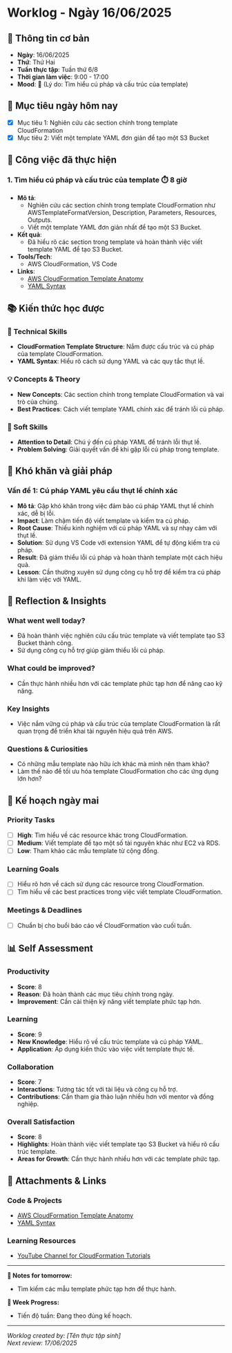 # Worklog - Ngày 16/06/2025

## 📅 Thông tin cơ bản
- **Ngày**: 16/06/2025
- **Thứ**: Thứ Hai
- **Tuần thực tập**: Tuần thứ 6/8
- **Thời gian làm việc**: 9:00 - 17:00
- **Mood**: 📝 (Lý do: Tìm hiểu cú pháp và cấu trúc của template)

## 🎯 Mục tiêu ngày hôm nay
- [x] Mục tiêu 1: Nghiên cứu các section chính trong template CloudFormation
- [x] Mục tiêu 2: Viết một template YAML đơn giản để tạo một S3 Bucket

## 💼 Công việc đã thực hiện

### 1. Tìm hiểu cú pháp và cấu trúc của template ⏱️ 8 giờ
- **Mô tả**: 
  - Nghiên cứu các section chính trong template CloudFormation như AWSTemplateFormatVersion, Description, Parameters, Resources, Outputs.
  - Viết một template YAML đơn giản nhất để tạo một S3 Bucket.
- **Kết quả**: 
  - Đã hiểu rõ các section trong template và hoàn thành việc viết template YAML để tạo S3 Bucket.
- **Tools/Tech**: 
  - AWS CloudFormation, VS Code
- **Links**: 
  - [AWS CloudFormation Template Anatomy](https://docs.aws.amazon.com/AWSCloudFormation/latest/UserGuide/template-anatomy.html)
  - [YAML Syntax](https://yaml.org/spec/1.2/spec.html)

## 📚 Kiến thức học được

### 🔧 Technical Skills
- **CloudFormation Template Structure**: Nắm được cấu trúc và cú pháp của template CloudFormation.
- **YAML Syntax**: Hiểu rõ cách sử dụng YAML và các quy tắc thụt lề.

### 💡 Concepts & Theory
- **New Concepts**: Các section chính trong template CloudFormation và vai trò của chúng.
- **Best Practices**: Cách viết template YAML chính xác để tránh lỗi cú pháp.

### 🤝 Soft Skills
- **Attention to Detail**: Chú ý đến cú pháp YAML để tránh lỗi thụt lề.
- **Problem Solving**: Giải quyết vấn đề khi gặp lỗi cú pháp trong template.

## 🚧 Khó khăn và giải pháp

### Vấn đề 1: Cú pháp YAML yêu cầu thụt lề chính xác
- **Mô tả**: Gặp khó khăn trong việc đảm bảo cú pháp YAML thụt lề chính xác, dễ bị lỗi.
- **Impact**: Làm chậm tiến độ viết template và kiểm tra cú pháp.
- **Root Cause**: Thiếu kinh nghiệm với cú pháp YAML và sự nhạy cảm với thụt lề.
- **Solution**: Sử dụng VS Code với extension YAML để tự động kiểm tra cú pháp.
- **Result**: Đã giảm thiểu lỗi cú pháp và hoàn thành template một cách hiệu quả.
- **Lesson**: Cần thường xuyên sử dụng công cụ hỗ trợ để kiểm tra cú pháp khi làm việc với YAML.

## 🤔 Reflection & Insights

### What went well today?
- Đã hoàn thành việc nghiên cứu cấu trúc template và viết template tạo S3 Bucket thành công.
- Sử dụng công cụ hỗ trợ giúp giảm thiểu lỗi cú pháp.

### What could be improved?
- Cần thực hành nhiều hơn với các template phức tạp hơn để nâng cao kỹ năng.

### Key Insights
- Việc nắm vững cú pháp và cấu trúc của template CloudFormation là rất quan trọng để triển khai tài nguyên hiệu quả trên AWS.

### Questions & Curiosities
- Có những mẫu template nào hữu ích khác mà mình nên tham khảo?
- Làm thế nào để tối ưu hóa template CloudFormation cho các ứng dụng lớn hơn?

## 📅 Kế hoạch ngày mai

### Priority Tasks
- [ ] **High**: Tìm hiểu về các resource khác trong CloudFormation.
- [ ] **Medium**: Viết template để tạo một số tài nguyên khác như EC2 và RDS.
- [ ] **Low**: Tham khảo các mẫu template từ cộng đồng.

### Learning Goals
- [ ] Hiểu rõ hơn về cách sử dụng các resource trong CloudFormation.
- [ ] Tìm hiểu về các best practices trong việc viết template CloudFormation.

### Meetings & Deadlines
- [ ] Chuẩn bị cho buổi báo cáo về CloudFormation vào cuối tuần.

## 📊 Self Assessment

### Productivity
- **Score**: 8
- **Reason**: Đã hoàn thành các mục tiêu chính trong ngày.
- **Improvement**: Cần cải thiện kỹ năng viết template phức tạp hơn.

### Learning
- **Score**: 9
- **New Knowledge**: Hiểu rõ về cấu trúc template và cú pháp YAML.
- **Application**: Áp dụng kiến thức vào việc viết template thực tế.

### Collaboration
- **Score**: 7
- **Interactions**: Tương tác tốt với tài liệu và công cụ hỗ trợ.
- **Contributions**: Cần tham gia thảo luận nhiều hơn với mentor và đồng nghiệp.

### Overall Satisfaction
- **Score**: 8
- **Highlights**: Hoàn thành việc viết template tạo S3 Bucket và hiểu rõ cấu trúc template.
- **Areas for Growth**: Cần thực hành nhiều hơn với các template phức tạp.

## 📎 Attachments & Links

### Code & Projects
- [AWS CloudFormation Template Anatomy](https://docs.aws.amazon.com/AWSCloudFormation/latest/UserGuide/template-anatomy.html)
- [YAML Syntax](https://yaml.org/spec/1.2/spec.html)

### Learning Resources
- [YouTube Channel for CloudFormation Tutorials](https://www.youtube.com/results?search_query=aws+cloudformation)

---

**📝 Notes for tomorrow:**
- Tìm kiếm các mẫu template phức tạp hơn để thực hành.

**🎯 Week Progress:**
- Tiến độ tuần: Đang theo đúng kế hoạch.

---
*Worklog created by: [Tên thực tập sinh]*  
*Next review: 17/06/2025*
